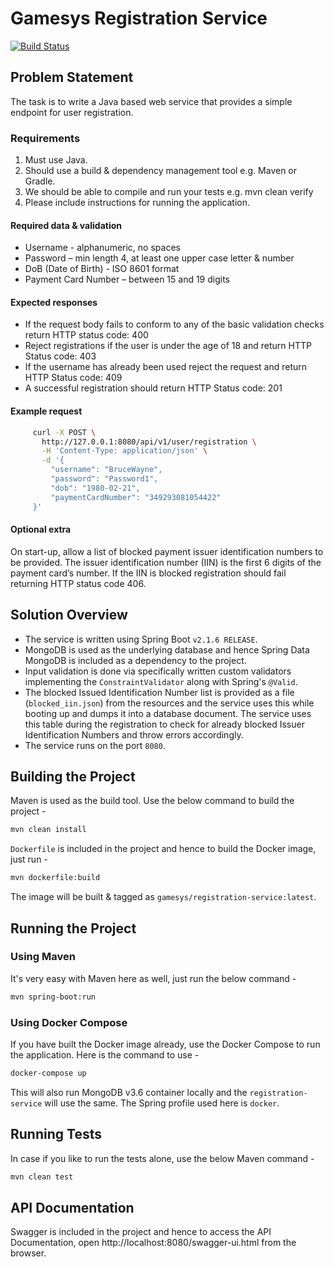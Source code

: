# Gamesys Registration Service

[![Build Status](https://travis-ci.com/prasadus92/registration-service.svg?branch=master)](https://travis-ci.com/prasadus92/registration-service)

## Problem Statement

The task is to write a Java based web service that provides a simple endpoint for user registration.

### Requirements
1. Must use Java.
2. Should use a build & dependency management tool e.g. Maven or Gradle.
3. We should be able to compile and run your tests e.g. mvn clean verify
4. Please include instructions for running the application.

#### Required data & validation

- Username - alphanumeric, no spaces
- Password – min length 4, at least one upper case letter & number
- DoB (Date of Birth) - ISO 8601 format
- Payment Card Number – between 15 and 19 digits

#### Expected responses

- If the request body fails to conform to any of the basic validation checks return HTTP status code: 400
- Reject registrations if the user is under the age of 18 and return HTTP Status code: 403
- If the username has already been used reject the request and return HTTP Status code: 409
- A successful registration should return HTTP Status code: 201

#### Example request

```bash
     curl -X POST \
       http://127.0.0.1:8080/api/v1/user/registration \
       -H 'Content-Type: application/json' \
       -d '{
         "username": "BruceWayne",
         "password": "Password1",
         "dob": "1980-02-21",
         "paymentCardNumber": "349293081054422"
     }'
```

#### Optional extra

On start-up, allow a list of blocked payment issuer identification numbers to be provided. The
issuer identification number (IIN) is the first 6 digits of the payment card’s number. If the IIN
is blocked registration should fail returning HTTP status code 406.

## Solution Overview

- The service is written using Spring Boot `v2.1.6 RELEASE`.
- MongoDB is used as the underlying database and hence Spring Data MongoDB is included as a dependency to the project.
- Input validation is done via specifically written custom validators implementing the `ConstraintValidator` along with Spring's `@Valid`.
- The blocked Issued Identification Number list is provided as a file (`blocked_iin.json`) from the resources and the service uses this while booting up and dumps it into a database document. The service uses this table during the registration to check for already blocked Issuer Identification Numbers and throw errors accordingly.
- The service runs on the port `8080`.

## Building the Project

Maven is used as the build tool. Use the below command to build the project -

```bash
mvn clean install
```

`Dockerfile` is included in the project and hence to build the Docker image, just run -

```bash
mvn dockerfile:build
```

The image will be built & tagged as `gamesys/registration-service:latest`.


## Running the Project

### Using Maven

It's very easy with Maven here as well, just run the below command -

```bash
mvn spring-boot:run
```

### Using Docker Compose

If you have built the Docker image already, use the Docker Compose to run the application. Here is the command to use -

```bash
docker-compose up
```

This will also run MongoDB v3.6 container locally and the `registration-service` will use the same. The Spring profile used here is `docker`.

## Running Tests

In case if you like to run the tests alone, use the below Maven command -

```bash
mvn clean test
```

## API Documentation

Swagger is included in the project and hence to access the API Documentation, open http://localhost:8080/swagger-ui.html from the browser.

